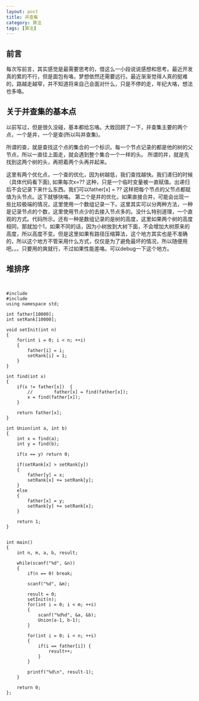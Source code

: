 ```yaml
---
layout: post
title: 并查集
category: 算法
tags: [算法]
---
```


## 前言

每次写前言，其实感觉是最需要思考的，借这么一小段说说感想和思考。最近开发真的累的不行，但是面包有咯，梦想依然还需要远行。最近渐渐觉得人真的挺难的，路越走越窄，并不知道将来自己会面对什么，只是不停的走，年纪大咯，想法也多咯。

## 关于并查集的基本点

以前写过，但是很久没碰，基本都给忘咯。大致回顾了一下，并查集主要的两个点，一个是并，一个是查(所以叫并查集)。

所谓的查，就是查找这个点的集合的一个标识。每一个节点记录的都是他的树的父节点，所以一直往上面走，就会遇到整个集合一个一样的头。
所谓的并，就是先找到这两个树的头，再把着两个头再并起来。

这里有两个优化点，一个查的优化，因为树越低，我们查找越快。我们递归的时候（具体代码看下面), 如果每次x=?? 这种，只是一个临时变量被一直赋值。出递归后不会记录下来什么东西。我们可以father[x] = ?? 这样把每个节点的父节点都赋值为头节点。这下就够快咯。
第二个是并的优化，如果直接合并，可能会出现一些比较极端的情况，这里使用一个数组记录一下。这里其实可以分两种方法，一种是记录节点的个数，这里使用节点少的去接入节点多的。没什么特别道理，一个直观的方式。代码所示。还有一种是数组记录的是树的高度，这里如果两个树的高度相同，那就加个1，如果不同的话，因为小树放到大树下面，不会增加大树原来的高度，所以高度不变。但是这里如果有路径压缩算法，这个地方其实也是不准确的，所以这个地方不管采用什么方式，仅仅是为了避免最坏的情况，所以随便用吧。。。只要用的爽就行，不过如果性能差咯。可以debug一下这个地方。


## 堆排序

<pre>
<code>

#include <stdio.h>
#include <string>
using namespace std;

int father[10000];
int setRank[10000];

void setInit(int n)
{
    for(int i = 0; i < n; ++i)
    {
        father[i] = i;
        setRank[i] = 1;
    }
}

int find(int x)
{
    if(x != father[x])  {
        //        father[x] = find(father[x]);
        x = find(father[x]);
    }

    return father[x];
}

int Union(int a, int b)
{
    int x = find(a);
    int y = find(b);

    if(x == y) return 0;

    if(setRank[x] > setRank[y])
    {
        father[y] = x;
        setRank[x] += setRank[y];
    }
    else
    {
        father[x] = y;
        setRank[y] += setRank[x];
    }

    return 1;
}


int main()
{
    int n, m, a, b, result;

    while(scanf("%d", &n))
    {
        if(n == 0) break;

        scanf("%d", &m);

        result = 0;
        setInit(n);
        for(int i = 0; i < m; ++i)
        {
            scanf("%d%d", &a, &b);
            Union(a-1, b-1);
        }

        for(int i = 0; i < n; ++i)
        {
            if(i == father[i]) {
                result++;
            }
        }   

        printf("%d\n", result-1);
    }

    return 0;
};

</code>
</pre>

